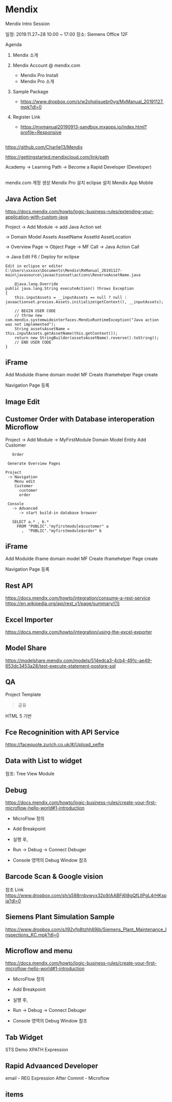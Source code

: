 # Mendix
Mendix Intro Session

일정: 2019.11.27~28 10:00 ~ 17:00
장소: Siemens Office 12F

Agenda

1. Mendix 소개

2. Mendix Account @ mendix.com
   - Mendix Pro Install
   - Mendix Pro 소개

3. Sample Package
   - https://www.dropbox.com/s/w2ohqiisuebr0yg/MxManual_20191127.mpk?dl=0

4. Register Link
   - https://mxmanual20190913-sandbox.mxapps.io/index.html?profile=Responsive

#####
##

https://github.com/Charlie13/Mendix

https://gettingstarted.mendixcloud.com/link/path

Academy 
  -> Learning Path 
    -> Become a Rapid Developer (Developer)

#####
##
mendix.com 계정 생성
Mendix Pro 설치
eclipse 설치
Mendix App Mobile

#####
## Java Action Set

https://docs.mendix.com/howto/logic-business-rules/extending-your-application-with-custom-java

Project
 -> Add Module
   -> add 
      Java Action set

 -> Domain Model
      Assets
       AssetName
       AssetId
       AssetLocation

 -> Overview Page
    -> Object Page
       -> MF Call
          -> Java Action Call
	  
 -> Java Edit
    F6 / Deploy for eclipse

    Edit in eclipse or editor
    C:\Users\xxxxxx\Documents\Mendix\MxManual_20191127-main\javasource\javaactionset\actions\ReverseAssetName.java

    	@java.lang.Override
	public java.lang.String executeAction() throws Exception
	{
		this.inputAssets = __inputAssets == null ? null : javaactionset.proxies.Assets.initialize(getContext(), __inputAssets);

		// BEGIN USER CODE
		// throw new com.mendix.systemwideinterfaces.MendixRuntimeException("Java action was not implemented");
		String assetsAssetName = this.inputAssets.getAssetName(this.getContext());
		return new StringBuilder(assetsAssetName).reverse().toString();
		// END USER CODE
	}

#####
## iFrame

 Add Modulde 
  iframe
  domain model
  MF Create iframehelper 
  Page create
  
 Navigation
  Page 등록

#####
## Image Edit

#####
## Customer Order with Database interoperation Microflow

Project
 -> Add Module
   -> MyFirstModule
   Domain Model
     Entity Add
       Customer
         
       Order

     Generate Overview Pages

    Project
     -> Navigation
        Menu edit
        Customer
          customer
          order

     Console
       -> Advanced
          -> start build-in database browser

       SELECT a.* , b.*
         FROM "PUBLIC"."myfirstmodule$customer" a
           ,  "PUBLIC"."myfirstmodule$order" b

#####
## iFrame

 Add Modulde 
  iframe
  domain model
  MF Create iframehelper 
  Page create
  
 Navigation
  Page 등록


#####
## Rest API

  https://docs.mendix.com/howto/integration/consume-a-rest-service
  https://en.wikipedia.org/api/rest_v1/page/summary/{1}

#####
## Excel Importer

  https://docs.mendix.com/howto/integration/using-the-excel-exporter

#####
## Model Share

  https://modelshare.mendix.com/models/514edca3-4cb4-491c-ae49-653dc3453a28/test-execute-statement-postgre-sql

#####
## QA

  Project Template
  > 공유

  HTML 5 기반

#####
## Fce Recogninition with API Service
  https://facequote.zurich.co.uk/#/Upload_selfie

#####
## Data with List to widget
참조: Tree View Module

#####
## Debug
https://docs.mendix.com/howto/logic-business-rules/create-your-first-microflow-hello-world#1-introduction

- MicroFlow 정의
- Add Breakpoint
- 실행 후, 
- Run -> Debug -> Connect Debuger

- Console 영역의 Debug Window 참조

#####
## Barcode Scan & Google vision
참조 Link
https://www.dropbox.com/sh/s588rnbvwyx32p9/AABFj6I8gQfLIlPgL4rHKspia?dl=0

#####
## Siemens Plant Simulation Sample

https://www.dropbox.com/s/l92vfp8tzhh69jb/Siemens_Plant_Maintenance_Inspections_KC.mpk?dl=0

#####
## Microflow and menu

https://docs.mendix.com/howto/logic-business-rules/create-your-first-microflow-hello-world#1-introduction

- MicroFlow 정의
- Add Breakpoint
- 실행 후, 
- Run -> Debug -> Connect Debuger

- Console 영역의 Debug Window 참조

#####
## Tab Widget

STS Demo 
XPATH Expression


#####
## Rapid Advaanced Developer

email - REG Expression
After Commit - Microflow

#####
## items
